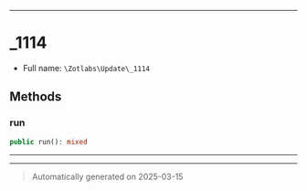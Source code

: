 ***

# _1114





* Full name: `\Zotlabs\Update\_1114`




## Methods


### run



```php
public run(): mixed
```












***


***
> Automatically generated on 2025-03-15
